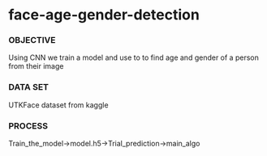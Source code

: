 # face-age-gender-detection

### OBJECTIVE
Using CNN we train a model and use to to find age and gender of a person from their image

### DATA SET
UTKFace dataset from kaggle

### PROCESS
Train_the_model->model.h5->Trial_prediction->main_algo
